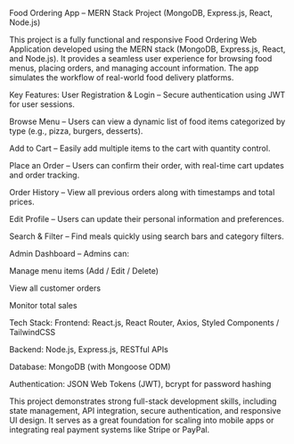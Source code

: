 Food Ordering App – MERN Stack Project (MongoDB, Express.js, React, Node.js)

This project is a fully functional and responsive Food Ordering Web Application developed using the MERN stack (MongoDB, Express.js, React, and Node.js). It provides a seamless user experience for browsing food menus, placing orders, and managing account information. The app simulates the workflow of real-world food delivery platforms.

Key Features:
User Registration & Login – Secure authentication using JWT for user sessions.

Browse Menu – Users can view a dynamic list of food items categorized by type (e.g., pizza, burgers, desserts).

Add to Cart – Easily add multiple items to the cart with quantity control.

Place an Order – Users can confirm their order, with real-time cart updates and order tracking.

Order History – View all previous orders along with timestamps and total prices.

Edit Profile – Users can update their personal information and preferences.

Search & Filter – Find meals quickly using search bars and category filters.

Admin Dashboard – Admins can:

Manage menu items (Add / Edit / Delete)

View all customer orders

Monitor total sales

Tech Stack:
Frontend: React.js, React Router, Axios, Styled Components / TailwindCSS

Backend: Node.js, Express.js, RESTful APIs

Database: MongoDB (with Mongoose ODM)

Authentication: JSON Web Tokens (JWT), bcrypt for password hashing


This project demonstrates strong full-stack development skills, including state management, API integration, secure authentication, and responsive UI design. It serves as a great foundation for scaling into mobile apps or integrating real payment systems like Stripe or PayPal.

